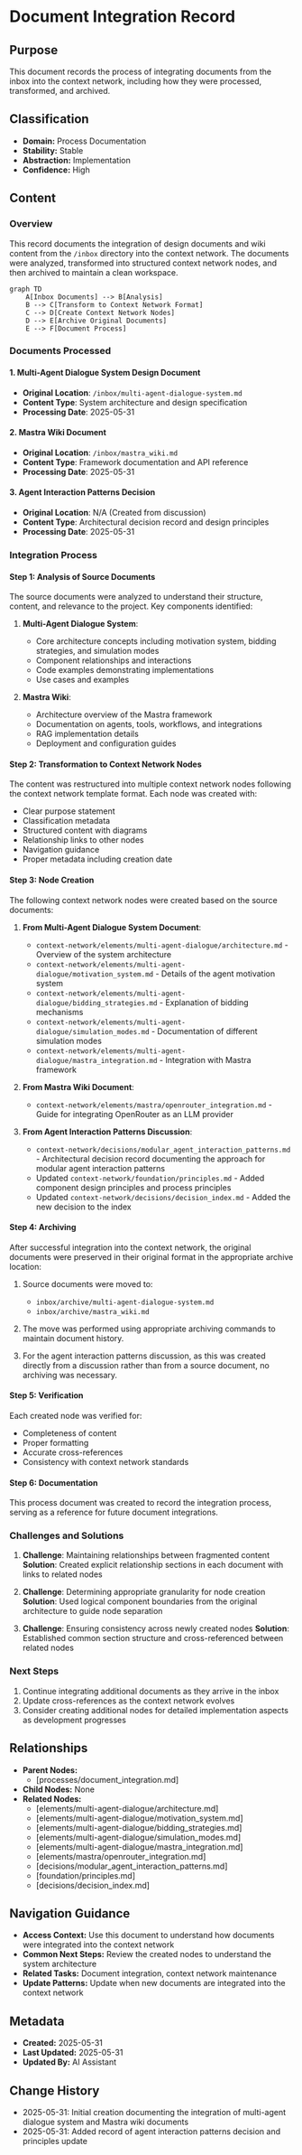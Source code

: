 # Document Integration Record

## Purpose
This document records the process of integrating documents from the inbox into the context network, including how they were processed, transformed, and archived.

## Classification
- **Domain:** Process Documentation
- **Stability:** Stable
- **Abstraction:** Implementation
- **Confidence:** High

## Content

### Overview

This record documents the integration of design documents and wiki content from the `/inbox` directory into the context network. The documents were analyzed, transformed into structured context network nodes, and then archived to maintain a clean workspace.

```mermaid
graph TD
    A[Inbox Documents] --> B[Analysis]
    B --> C[Transform to Context Network Format]
    C --> D[Create Context Network Nodes]
    D --> E[Archive Original Documents]
    E --> F[Document Process]
```

### Documents Processed

#### 1. Multi-Agent Dialogue System Design Document
- **Original Location**: `/inbox/multi-agent-dialogue-system.md`
- **Content Type**: System architecture and design specification
- **Processing Date**: 2025-05-31

#### 2. Mastra Wiki Document
- **Original Location**: `/inbox/mastra_wiki.md`
- **Content Type**: Framework documentation and API reference
- **Processing Date**: 2025-05-31

#### 3. Agent Interaction Patterns Decision
- **Original Location**: N/A (Created from discussion)
- **Content Type**: Architectural decision record and design principles
- **Processing Date**: 2025-05-31

### Integration Process

#### Step 1: Analysis of Source Documents

The source documents were analyzed to understand their structure, content, and relevance to the project. Key components identified:

1. **Multi-Agent Dialogue System**:
   - Core architecture concepts including motivation system, bidding strategies, and simulation modes
   - Component relationships and interactions
   - Code examples demonstrating implementations
   - Use cases and examples

2. **Mastra Wiki**:
   - Architecture overview of the Mastra framework
   - Documentation on agents, tools, workflows, and integrations
   - RAG implementation details
   - Deployment and configuration guides

#### Step 2: Transformation to Context Network Nodes

The content was restructured into multiple context network nodes following the context network template format. Each node was created with:

- Clear purpose statement
- Classification metadata
- Structured content with diagrams
- Relationship links to other nodes
- Navigation guidance
- Proper metadata including creation date

#### Step 3: Node Creation

The following context network nodes were created based on the source documents:

1. **From Multi-Agent Dialogue System Document**:
   - `context-network/elements/multi-agent-dialogue/architecture.md` - Overview of the system architecture
   - `context-network/elements/multi-agent-dialogue/motivation_system.md` - Details of the agent motivation system
   - `context-network/elements/multi-agent-dialogue/bidding_strategies.md` - Explanation of bidding mechanisms
   - `context-network/elements/multi-agent-dialogue/simulation_modes.md` - Documentation of different simulation modes
   - `context-network/elements/multi-agent-dialogue/mastra_integration.md` - Integration with Mastra framework

2. **From Mastra Wiki Document**:
   - `context-network/elements/mastra/openrouter_integration.md` - Guide for integrating OpenRouter as an LLM provider

3. **From Agent Interaction Patterns Discussion**:
   - `context-network/decisions/modular_agent_interaction_patterns.md` - Architectural decision record documenting the approach for modular agent interaction patterns
   - Updated `context-network/foundation/principles.md` - Added component design principles and process principles
   - Updated `context-network/decisions/decision_index.md` - Added the new decision to the index

#### Step 4: Archiving

After successful integration into the context network, the original documents were preserved in their original format in the appropriate archive location:

1. Source documents were moved to:
   - `inbox/archive/multi-agent-dialogue-system.md`
   - `inbox/archive/mastra_wiki.md`

2. The move was performed using appropriate archiving commands to maintain document history.

3. For the agent interaction patterns discussion, as this was created directly from a discussion rather than from a source document, no archiving was necessary.

#### Step 5: Verification

Each created node was verified for:

- Completeness of content
- Proper formatting
- Accurate cross-references
- Consistency with context network standards

#### Step 6: Documentation

This process document was created to record the integration process, serving as a reference for future document integrations.

### Challenges and Solutions

1. **Challenge**: Maintaining relationships between fragmented content
   **Solution**: Created explicit relationship sections in each document with links to related nodes

2. **Challenge**: Determining appropriate granularity for node creation
   **Solution**: Used logical component boundaries from the original architecture to guide node separation

3. **Challenge**: Ensuring consistency across newly created nodes
   **Solution**: Established common section structure and cross-referenced between related nodes

### Next Steps

1. Continue integrating additional documents as they arrive in the inbox
2. Update cross-references as the context network evolves
3. Consider creating additional nodes for detailed implementation aspects as development progresses

## Relationships
- **Parent Nodes:** 
  - [processes/document_integration.md]
- **Child Nodes:** None
- **Related Nodes:** 
  - [elements/multi-agent-dialogue/architecture.md]
  - [elements/multi-agent-dialogue/motivation_system.md]
  - [elements/multi-agent-dialogue/bidding_strategies.md]
  - [elements/multi-agent-dialogue/simulation_modes.md]
  - [elements/multi-agent-dialogue/mastra_integration.md]
  - [elements/mastra/openrouter_integration.md]
  - [decisions/modular_agent_interaction_patterns.md]
  - [foundation/principles.md]
  - [decisions/decision_index.md]

## Navigation Guidance
- **Access Context:** Use this document to understand how documents were integrated into the context network
- **Common Next Steps:** Review the created nodes to understand the system architecture
- **Related Tasks:** Document integration, context network maintenance
- **Update Patterns:** Update when new documents are integrated into the context network

## Metadata
- **Created:** 2025-05-31
- **Last Updated:** 2025-05-31
- **Updated By:** AI Assistant

## Change History
- 2025-05-31: Initial creation documenting the integration of multi-agent dialogue system and Mastra wiki documents
- 2025-05-31: Added record of agent interaction patterns decision and principles update
